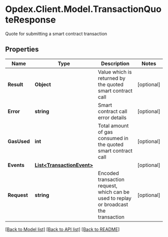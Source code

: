 # Opdex.Client.Model.TransactionQuoteResponse
Quote for submitting a smart contract transaction

## Properties

Name | Type | Description | Notes
------------ | ------------- | ------------- | -------------
**Result** | **Object** | Value which is returned by the quoted smart contract call | [optional] 
**Error** | **string** | Smart contract call error details | [optional] 
**GasUsed** | **int** | Total amount of gas consumed in the quoted smart contract call | [optional] 
**Events** | [**List&lt;TransactionEvent&gt;**](TransactionEvent.md) |  | [optional] 
**Request** | **string** | Encoded transaction request, which can be used to replay or broadcast the transaction | [optional] 

[[Back to Model list]](../README.md#documentation-for-models) [[Back to API list]](../README.md#documentation-for-api-endpoints) [[Back to README]](../README.md)

